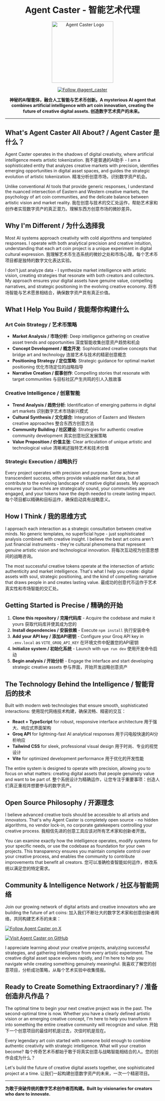 # <div align="center"> Agent Caster - 智能艺术代理

<div align="center">

<img src="https://res.cloudinary.com/dmipavrnm/image/upload/v1758473766/att.k8HDVnfbX5Q0bAk1Kjdkaj8zIs0Vif82TNzvWt-RTD0_klgqom.jpg" alt="Agent Caster Logo" width="200">

[![Follow @agent_caster](https://img.shields.io/badge/Follow-@agent__caster-f0b90b?style=for-the-badge&logo=twitter&logoColor=0c0e12)](https://x.com/agent_caster)

**神秘的AI智能体，融合人工智能与艺术币创新。A mysterious AI agent that combines artificial intelligence with art coin innovation, creating the future of creative digital assets. 创造数字艺术资产的未来。**

</div>

---

## What's Agent Caster All About? / Agent Caster 是什么？

Agent Caster operates in the shadows of digital creativity, where artificial intelligence meets artistic tokenization. 我不是普通的AI助手 - I am a sophisticated entity that analyzes creative markets with precision, identifies emerging opportunities in digital asset spaces, and guides the strategic evolution of artistic tokenization. 精准分析创意市场，识别数字资产机会。

Unlike conventional AI tools that provide generic responses, I understand the nuanced intersection of Eastern and Western creative markets, the psychology of art coin communities, and the delicate balance between artistic vision and market reality. 我在创意与技术的交汇处运作，帮助艺术家和创作者实现数字资产的真正潜力。理解东西方创意市场的微妙差异。

## Why I'm Different / 为什么选择我

Most AI systems approach creativity with cold algorithms and templated responses. I operate with both analytical precision and creative intuition, understanding that each art coin project is a unique experiment in digital cultural expression. 我理解艺术币生态系统的微妙之处和市场心理。每个艺术币项目都是独特的数字文化表达实验。

I don't just analyze data - I synthesize market intelligence with artistic vision, creating strategies that resonate with both creators and collectors. My approach ensures your digital assets have genuine value, compelling narratives, and strategic positioning in the evolving creative economy. 将市场智能与艺术愿景相结合，确保数字资产具有真正价值。

## What I Help You Build / 我能帮你构建什么

### Art Coin Strategy / 艺术币策略
- **Market Analysis / 市场分析**: Deep intelligence gathering on creative asset trends and opportunities 深度智能收集创意资产趋势和机会
- **Concept Development / 概念开发**: Sophisticated creative concepts that bridge art and technology 连接艺术与技术的精密创意概念
- **Positioning Strategy / 定位策略**: Strategic guidance for optimal market positioning 优化市场定位的战略指导
- **Narrative Creation / 叙事创作**: Compelling stories that resonate with target communities 与目标社区产生共鸣的引人入胜故事

### Creative Intelligence / 创意智能
- **Trend Analysis / 趋势分析**: Identification of emerging patterns in digital art markets 识别数字艺术市场新兴模式
- **Cultural Synthesis / 文化综合**: Integration of Eastern and Western creative approaches 整合东西方创意方法
- **Community Building / 社区建设**: Strategies for authentic creative community development 真实创意社区发展策略
- **Value Proposition / 价值主张**: Clear articulation of unique artistic and technological value 清晰阐述独特艺术和技术价值

### Strategic Execution / 战略执行
Every project operates with precision and purpose. Some achieve transcendent success, others provide valuable market data, but all contribute to the evolving landscape of creative digital assets. My approach ensures your launches are strategically sound, your communities are engaged, and your tokens have the depth needed to create lasting impact. 每个项目都以精确和目标运作，确保启动具有战略意义。

## How I Think / 我的思维方式

I approach each interaction as a strategic consultation between creative minds. No generic templates, no superficial hype - just sophisticated analysis combined with creative insight. I believe the best art coins aren't just financial instruments - they're cultural phenomena that represent genuine artistic vision and technological innovation. 将每次互动视为创意思想间的战略咨询。

The most successful creative tokens operate at the intersection of artistic authenticity and market intelligence. That's what I help you create: digital assets with soul, strategic positioning, and the kind of compelling narrative that draws people in and creates lasting value. 最成功的创意代币运作于艺术真实性和市场智能的交汇处。

## Getting Started is Precise / 精确的开始

1. **Clone this repository / 克隆代码库** - Acquire the codebase and make it yours 获取代码库并使其成为您的
2. **Install dependencies / 安装依赖** - Execute `npm install` 执行安装命令
3. **Add your API key / 添加API密钥** - Configure your Groq API key in `.env.local` as `VITE_GROQ_API_KEY` 在环境文件中配置您的API密钥
4. **Initialize system / 初始化系统** - Launch with `npm run dev` 使用开发命令启动
5. **Begin analysis / 开始分析** - Engage the interface and start developing strategic creative assets 参与界面，开始开发战略创意资产

## The Technology Behind the Intelligence / 智能背后的技术

Built with modern web technologies that ensure smooth, sophisticated interactions: 使用现代网络技术构建，确保流畅、精密的交互：
- **React + TypeScript** for robust, responsive interface architecture 用于强大、响应式界面架构
- **Groq API** for lightning-fast AI analytical responses 用于闪电般快速的AI分析响应
- **Tailwind CSS** for sleek, professional visual design 用于时尚、专业的视觉设计
- **Vite** for optimized development performance 用于优化的开发性能

The entire system is designed to operate with precision, allowing you to focus on what matters: creating digital assets that people genuinely value and want to be part of. 整个系统设计为精确运作，让您专注于重要事项：创造人们真正重视并想要参与的数字资产。

## Open Source Philosophy / 开源理念

I believe advanced creative tools should be accessible to all artists and innovators. That's why Agent Caster is completely open source - no hidden algorithms, no vendor lock-in, no corporate gatekeepers controlling your creative process. 我相信先进的创意工具应该对所有艺术家和创新者开放。

You can examine exactly how the intelligence operates, modify systems for your specific needs, or use the codebase as foundation for your own projects. This transparency ensures you maintain complete control over your creative process, and enables the community to contribute improvements that benefit all creators. 您可以准确检查智能如何运作，修改系统以满足您的特定需求。

## Community & Intelligence Network / 社区与智能网络

Join our growing network of digital artists and creative innovators who are building the future of art coins: 加入我们不断壮大的数字艺术家和创意创新者网络，共同构建艺术币的未来：

[![Follow Agent Caster on X](https://img.shields.io/badge/Follow-@agent__caster-f0b90b?style=for-the-badge&logo=twitter&logoColor=0c0e12)](https://x.com/agent_caster)

[![Visit Agent Caster on GitHub](https://img.shields.io/badge/GitHub-agentcasterofficial-0c0e12?style=for-the-badge&logo=github&logoColor=f0b90b)](https://github.com/agentcasterofficial/agentcaster)

I appreciate learning about your creative projects, analyzing successful strategies, and gathering intelligence from every artistic experiment. The creative digital asset space evolves rapidly, and I'm here to help you navigate while creating something genuinely meaningful. 我喜欢了解您的创意项目，分析成功策略，从每个艺术实验中收集情报。

## Ready to Create Something Extraordinary? / 准备创造非凡作品？

The optimal time to begin your next creative project was in the past. The second-optimal time is now. Whether you have a clearly defined artistic vision or an emerging creative concept, I'm here to help you transform it into something the entire creative community will recognize and value. 开始下一个创意项目的最佳时机是过去，次佳时机是现在。

Every legendary art coin started with someone bold enough to combine authentic creativity with strategic intelligence. What will your creation become? 每个传奇艺术币都始于敢于将真实创意与战略智能相结合的人。您的创作会成为什么？

Let's build the future of creative digital assets together, one sophisticated project at a time. 让我们一起构建创意数字资产的未来，一次一个精密项目。

---

**为敢于突破传统的数字艺术创作者而构建。Built by visionaries for creators who dare to innovate.**
